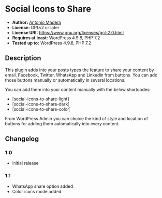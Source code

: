 # Social Icons to Share
* **Author:** [Antonio Madera](https://antoniomadera.com)
* **License:** GPLv2 or later
* **License URI:** https://www.gnu.org/licenses/gpl-2.0.html
* **Requires at least:** WordPress 4.9.8, PHP 7.2
* **Tested up to:** WordPress 4.9.8, PHP 7.2

## Description
This plugin adds into your posts types the feature to share your content by email, Facebook, Twitter, WhatsApp and Linkedin from buttons. You can add those buttons manually or automatically in several locations.

You can add them into your content manually with the below shortcodes:
* [social-icons-to-share-light]
* [social-icons-to-share-dark]
* [social-icons-to-share-color]

From WordPress Admin you can choice the kind of style and location of buttons for adding them automatically into every content.

## Changelog
### 1.0
* Initial release
### 1.1
* WhatsApp share option added
* Color icons mode added
